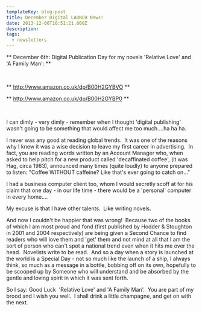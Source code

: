 ```yaml
---
templateKey: blog-post
title: December Digital LAUNCH News!
date: 2013-12-06T10:51:21.000Z
description:
tags:
  - newsletters
---
```


** December 6th: Digital Publication Day for my novels 'Relative Love' and 'A
Family Man': **

&nbsp;

**
<a href="http://www.amazon.co.uk/dp/B00H2GYBVO">http://www.amazon.co.uk/dp/B00H2GYBVO</a>
**

**
<a href="http://www.amazon.co.uk/dp/B00H2GYBP0">http://www.amazon.co.uk/dp/B00H2GYBP0</a>
**

&nbsp;

I can dimly - very dimly - remember when I thought 'digital publishing' wasn't
going to be something that would affect me too much....ha ha ha.

I never was any good at reading global trends.  It was one of the reasons why I
knew it was a wise decision to leave my first career in advertising.  In fact,
you are reading words written by an Account Manager who, when asked to help
pitch for a new product called 'decaffinated coffee', (it was Hag, circa 1983),
announced many times (quite loudly) to anyone prepared to listen: "Coffee
WITHOUT caffeine? Like that's ever going to catch on..."

I had a business computer client too, whom I would secretly scoff at for his
claim that one day - in our life time - there would be a 'personal' computer in
every home....

My excuse is that I have other talents.  Like writing novels.

And now I couldn't be happier that was wrong!  Because two of the books of which
I am most proud and fond (first published by Hodder &amp; Stoughton in 2001 and
2004 respectively) are being given a Second Chance to find readers who will love
them and 'get' them and not mind at all that I am the sort of person who can't
spot a national trend even when it hits me over the head.  Novelists write to be
read.  And so a day when a story is launched at the world is a Special Day - not
so much like the launch of a ship, I always think, so much as a message in a
bottle, bobbing off on its own, hopefully to be scooped up by Someone who will
understand and be absorbed by the gentle and loving spirit in which it was sent
forth.

So I say: Good Luck  'Relative Love' and 'A Family Man'.  You are part of my
brood and I wish you well.  I shall drink a little champagne, and get on with
the next.

&nbsp;
